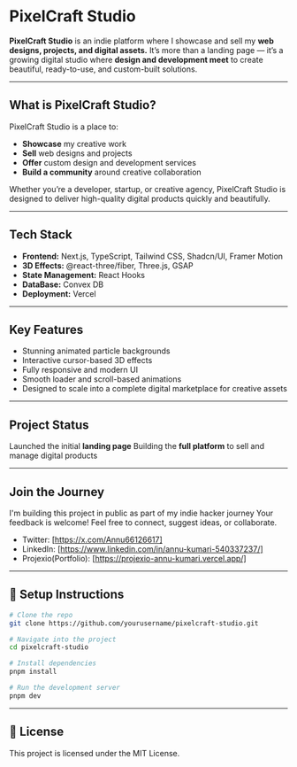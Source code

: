 # PixelCraft Studio

**PixelCraft Studio** is an indie platform where I showcase and sell my **web designs, projects, and digital assets.**
It’s more than a landing page — it’s a growing digital studio where **design and development meet** to create beautiful, ready-to-use, and custom-built solutions.

---

##  What is PixelCraft Studio?

PixelCraft Studio is a place to:

* **Showcase** my creative work
* **Sell** web designs and projects
* **Offer** custom design and development services
* **Build a community** around creative collaboration

Whether you’re a developer, startup, or creative agency, PixelCraft Studio is designed to deliver high-quality digital products quickly and beautifully.

---

##  Tech Stack

* **Frontend:** Next.js, TypeScript, Tailwind CSS, Shadcn/UI, Framer Motion
* **3D Effects:** @react-three/fiber, Three.js, GSAP
* **State Management:** React Hooks
* **DataBase:** Convex DB
* **Deployment:** Vercel

---

## Key Features

* Stunning animated particle backgrounds
* Interactive cursor-based 3D effects
* Fully responsive and modern UI
* Smooth loader and scroll-based animations
* Designed to scale into a complete digital marketplace for creative assets

---

## Project Status

Launched the initial **landing page**
Building the **full platform** to sell and manage digital products

---

##  Join the Journey

I'm building this project in public as part of my indie hacker journey 
Your feedback is welcome! Feel free to connect, suggest ideas, or collaborate.

* Twitter: \[https://x.com/Annu66126617]
* LinkedIn: \[https://www.linkedin.com/in/annu-kumari-540337237/]
* Projexio(Portfolio): \[https://projexio-annu-kumari.vercel.app/]
---

## 📂 Setup Instructions

```bash
# Clone the repo
git clone https://github.com/yourusername/pixelcraft-studio.git

# Navigate into the project
cd pixelcraft-studio

# Install dependencies
pnpm install

# Run the development server
pnpm dev
```

---

## 📄 License

This project is licensed under the MIT License.